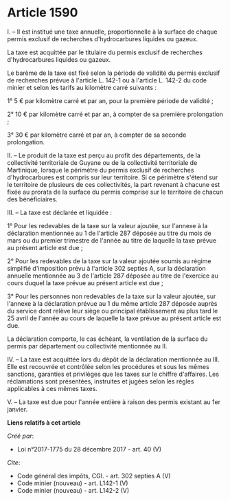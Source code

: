# Article 1590

I. – Il est institué une taxe annuelle, proportionnelle à la surface de chaque permis exclusif de recherches d'hydrocarbures
liquides ou gazeux. 

La taxe est acquittée par le titulaire du permis exclusif de recherches d'hydrocarbures liquides ou gazeux. 

Le barème de la taxe est fixé selon la période de validité du permis exclusif de recherches prévue à l'article L. 142-1 ou à
l'article L. 142-2 du code minier et selon les tarifs au kilomètre carré suivants : 

1° 5 € par kilomètre carré et par an, pour la première période de validité ; 

2° 10 € par kilomètre carré et par an, à compter de sa première prolongation ; 

3° 30 € par kilomètre carré et par an, à compter de sa seconde prolongation. 

II. – Le produit de la taxe est perçu au profit des départements, de la collectivité territoriale de Guyane ou de la
collectivité territoriale de Martinique, lorsque le périmètre du permis exclusif de recherches d'hydrocarbures est compris
sur leur territoire. Si ce périmètre s'étend sur le territoire de plusieurs de ces collectivités, la part revenant à chacune
est fixée au prorata de la surface du permis comprise sur le territoire de chacun des bénéficiaires. 

III. – La taxe est déclarée et liquidée : 

1° Pour les redevables de la taxe sur la valeur ajoutée, sur l'annexe à la déclaration mentionnée au 1 de l'article 287
déposée au titre du mois de mars ou du premier trimestre de l'année au titre de laquelle la taxe prévue au présent article
est due ; 

2° Pour les redevables de la taxe sur la valeur ajoutée soumis au régime simplifié d'imposition prévu à l'article 302 septies
A, sur la déclaration annuelle mentionnée au 3 de l'article 287 déposée au titre de l'exercice au cours duquel la taxe prévue
au présent article est due ; 

3° Pour les personnes non redevables de la taxe sur la valeur ajoutée, sur l'annexe à la déclaration prévue au 1 du même
article 287 déposée auprès du service dont relève leur siège ou principal établissement au plus tard le 25 avril de l'année
au cours de laquelle la taxe prévue au présent article est due. 

La déclaration comporte, le cas échéant, la ventilation de la surface du permis par département ou collectivité mentionnée au
II. 

IV. – La taxe est acquittée lors du dépôt de la déclaration mentionnée au III. Elle est recouvrée et contrôlée selon les
procédures et sous les mêmes sanctions, garanties et privilèges que les taxes sur le chiffre d'affaires. Les réclamations
sont présentées, instruites et jugées selon les règles applicables à ces mêmes taxes. 

V. – La taxe est due pour l'année entière à raison des permis existant au 1er janvier.

**Liens relatifs à cet article**

_Créé par_:

  - Loi n°2017-1775 du 28 décembre 2017 - art. 40 (V)

_Cite_:

  - Code général des impôts, CGI. - art. 302 septies A (V)
  - Code minier (nouveau) - art. L142-1 (V)
  - Code minier (nouveau) - art. L142-2 (V)
